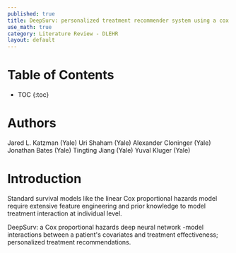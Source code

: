 ```yaml
---
published: true
title: DeepSurv: personalized treatment recommender system using a cox proportional hazards deep neural network
use_math: true
category: Literature Review - DLEHR
layout: default
---
```


# Table of Contents

* TOC
{:toc}

# Authors

Jared L. Katzman (Yale)
Uri Shaham (Yale)
Alexander Cloninger (Yale)
Jonathan Bates (Yale)
Tingting Jiang (Yale)
Yuval Kluger (Yale)


# Introduction

Standard survival models like the linear Cox proportional hazards model require extensive feature engineering and prior knowledge to model treatment interaction at individual level.

DeepSurv: a Cox proportional hazards deep neural network
-model interactions between a patient's covariates and treatment effectiveness; personalized treatment recommendations.


